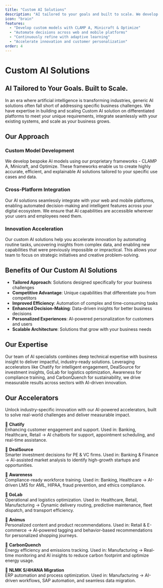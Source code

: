 ```yaml
---
title: "Custom AI Solutions"
description: "AI tailored to your goals and built to scale. We develop custom models with CLAMP A, Minicraft & Optimize, automate decisions across web and mobile platforms, continuously refine with adaptive learning, and accelerate innovation and customer personalization."
icon: "brain"
features:
  - "Develop custom models with CLAMP A, Minicraft & Optimize"
  - "Automate decisions across web and mobile platforms"
  - "Continuously refine with adaptive learning"
  - "Accelerate innovation and customer personalization"
order: 4
---
```


# Custom AI Solutions

## AI Tailored to Your Goals. Built to Scale.

In an era where artificial intelligence is transforming industries, generic AI solutions often fall short of addressing specific business challenges. We have expertise in building and scaling Custom AI solution on differentiated platforms to meet your unique requirements, integrate seamlessly with your existing systems, and scale as your business grows.

## Our Approach

### Custom Model Development

We develop bespoke AI models using our proprietary frameworks - CLAMP A, Minicraft, and Optimize. These frameworks enable us to create highly accurate, efficient, and explainable AI solutions tailored to your specific use cases and data.

### Cross-Platform Integration

Our AI solutions seamlessly integrate with your web and mobile platforms, enabling automated decision-making and intelligent features across your digital ecosystem. We ensure that AI capabilities are accessible wherever your users and employees need them.

### Innovation Acceleration

Our custom AI solutions help you accelerate innovation by automating routine tasks, uncovering insights from complex data, and enabling new capabilities that were previously impossible or impractical. This allows your team to focus on strategic initiatives and creative problem-solving.

## Benefits of Our Custom AI Solutions

- **Tailored Approach**: Solutions designed specifically for your business challenges
- **Competitive Advantage**: Unique capabilities that differentiate you from competitors
- **Improved Efficiency**: Automation of complex and time-consuming tasks
- **Enhanced Decision-Making**: Data-driven insights for better business decisions
- **Personalized Experiences**: AI-powered personalization for customers and users
- **Scalable Architecture**: Solutions that grow with your business needs

## Our Expertise

Our team of AI specialists combines deep technical expertise with business insight to deliver impactful, industry-ready solutions. Leveraging accelerators like Chatify for intelligent engagement, DealSource for investment insights, GoLab for logistics optimization, Awareness for compliance training, and CarbonQuench for sustainability, we drive measurable results across sectors with AI-driven innovation.

## Our Accelerators

Unlock industry-specific innovation with our AI-powered accelerators, built to solve real-world challenges and deliver measurable impact.

🔹 <b>Chatify</b> <br>
Enhancing customer engagement and support.
Used in: Banking, Healthcare, Retail
→ AI chatbots for support, appointment scheduling, and real-time assistance.

🔹 <b>DealSource</b> <br>
Smarter investment decisions for PE & VC firms.
Used in: Banking & Finance
→ AI-assisted market analysis to identify high-growth startups and opportunities.

🔹 <b>Awareness</b><br>
Compliance-ready workforce training.
Used in: Banking, Healthcare
→ AI-driven LMS for AML, HIPAA, fraud prevention, and ethics compliance.

🔹<b> GoLab</b><br>
Operational and logistics optimization.
Used in: Healthcare, Retail, Manufacturing
→ Dynamic delivery routing, predictive maintenance, fleet dispatch, and transport efficiency.

🔹 <b>Animus</b><br>
Personalized content and product recommendations.
Used in: Retail & E-commerce
→ AI-powered tagging and behavior-based recommendations for personalized shopping journeys.

🔹 <b>CarbonQuench</b><br>
Energy efficiency and emissions tracking.
Used in: Manufacturing
→ Real-time monitoring and AI insights to reduce carbon footprint and optimize energy usage.

🔹 <b>NLMK S/4HANA Migration</b><br>
ERP automation and process optimization.
Used in: Manufacturing
→ AI-driven workflows, SAP automation, and seamless data migration.
